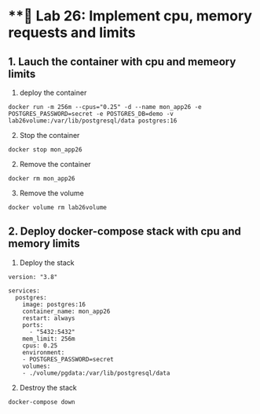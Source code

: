# **🧪 Lab 26: Implement cpu, memory requests and limits

## 1. Lauch the container with cpu and memeory limits
1. deploy the container
```
docker run -m 256m --cpus="0.25" -d --name mon_app26 -e POSTGRES_PASSWORD=secret -e POSTGRES_DB=demo -v lab26volume:/var/lib/postgresql/data postgres:16
```

2. Stop the container
```
docker stop mon_app26
```

2. Remove the container
```
docker rm mon_app26
```

3. Remove the volume 
```
docker volume rm lab26volume
```

## 2. Deploy docker-compose stack with cpu and memory limits

1. Deploy the stack
```
version: "3.8"

services:
  postgres:
    image: postgres:16
    container_name: mon_app26
    restart: always
    ports:
      - "5432:5432"
    mem_limit: 256m   
    cpus: 0.25
    environment:
    - POSTGRES_PASSWORD=secret
    volumes:
    - ./volume/pgdata:/var/lib/postgresql/data

```

2. Destroy the stack
```
docker-compose down
```
